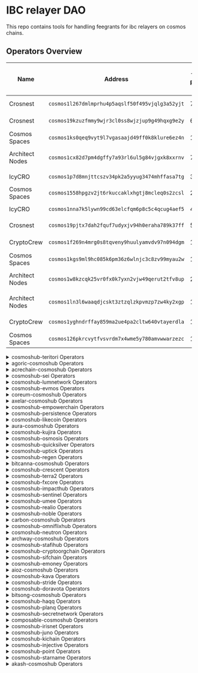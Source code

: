 # IBC relayer DAO

This repo contains tools for handling feegrants for ibc relayers on cosmos chains.
## Operators Overview
| Name | Address | Total Paths | Contact | Period Spend Limit | Active Period Spend Limit |
|------|---------|-------------|---------|--------------------|---------------------------|
| Crosnest | `cosmos1l267dmlmprhu4p5aqslf50f495vjqlg3a52yjt` | 7 | Discord: [`galadrin_crosnest`](https://discordapp.com/users/galadrin_crosnest), Telegram: [`crosnest_com`](https://t.me/crosnest_com) | 0.0 | 0.0 |
| Crosnest | `cosmos19kzuzfmmy9wjr3cl0ss8wjzjup9g49hqxg9e2y` | 6 | Discord: [`galadrin_crosnest`](https://discordapp.com/users/galadrin_crosnest), Telegram: [`crosnest_com`](https://t.me/crosnest_com) | 0.0 | 0.0 |
| Cosmos Spaces | `cosmos1ks0qeq9vyt9l7vgasaajd49ff0k8klure6ez4n` | 11 | Discord: [`.tricky_.`](https://discordapp.com/users/.tricky_.), Telegram: [`Char1esBark1ey`](https://t.me/Char1esBark1ey) | 0.0 | 0.0 |
| Architect Nodes | `cosmos1cx82d7pm4dgffy7a93rl6ul5g84vjgxk8xxrnv` | 7 | Discord: [`architectnodes`](https://discordapp.com/users/architectnodes), Telegram: [`social244305_Architect_Nodes`](https://t.me/social244305_Architect_Nodes) | 0.0 | 0.0 |
| IcyCRO | `cosmos1p7d8mnjttcszv34pk2a5yyug3474mhffasa7tg` | 3 | Discord: [`zanglang`](https://discordapp.com/users/zanglang), Telegram: [`zanglang`](https://t.me/zanglang) | 0.0 | 0.0 |
| Cosmos Spaces | `cosmos1558hpgzv2jt6rkuccaklxhgtj8mcleq0s2zcsl` | 2 | Discord: [`.tricky_.`](https://discordapp.com/users/.tricky_.), Telegram: [`Char1esBark1ey`](https://t.me/Char1esBark1ey) | 0.0 | 0.0 |
| IcyCRO | `cosmos1nna7k5lywn99cd63elcfqm6p8c5c4qcug4aef5` | 4 | Discord: [`zanglang`](https://discordapp.com/users/zanglang), Telegram: [`zanglang`](https://t.me/zanglang) | 0.0 | 0.0 |
| Crosnest | `cosmos19pjtx7dah2fquf7udyxjv94h0eraha789k37ff` | 5 | Discord: [`galadrin_crosnest`](https://discordapp.com/users/galadrin_crosnest), Telegram: [`crosnest_com`](https://t.me/crosnest_com) | 0.0 | 0.0 |
| CryptoCrew | `cosmos1f269n4mrg0s8tqveny9huulyamvdv97n094dgm` | 1 | Discord: [`ccclaimens`](https://discordapp.com/users/ccclaimens), Telegram: [`clemensg`](https://t.me/clemensg) | 0.0 | 0.0 |
| Cosmos Spaces | `cosmos1kgs9ml9hc085k6pm36z6wlnjc3c8zv99myau2w` | 1 | Discord: [`.tricky_.`](https://discordapp.com/users/.tricky_.), Telegram: [`Char1esBark1ey`](https://t.me/Char1esBark1ey) | 0.0 | 0.0 |
| Architect Nodes | `cosmos1w8kzcqk25vr0fx0k7yxn2vjw49qerut2tfv8up` | 2 | Discord: [`architectnodes`](https://discordapp.com/users/architectnodes), Telegram: [`social244305_Architect_Nodes`](https://t.me/social244305_Architect_Nodes) | 0.0 | 0.0 |
| Architect Nodes | `cosmos1ln3l6waaqdjcskt3ztzqlzkpvmzp7zw4ky2xgp` | 1 | Discord: [`architectnodes`](https://discordapp.com/users/architectnodes), Telegram: [`social244305_Architect_Nodes`](https://t.me/social244305_Architect_Nodes) | 0.0 | 0.0 |
| CryptoCrew | `cosmos1yghndrffay859ma2ue4pa2cltw640vtayerdla` | 1 | Discord: [`@ccclaimens`](https://discordapp.com/users/@ccclaimens), Telegram: [`@clemensg`](https://t.me/@clemensg) | 0.0 | 0.0 |
| Cosmos Spaces | `cosmos126pkrcvytfvsvrdm7x4wme5y780amvwwarzezc` | 1 | Discord: [`.tricky_.`](https://discordapp.com/users/.tricky_.), Telegram: [`Char1esBark1ey`](https://t.me/Char1esBark1ey) | 0.0 | 0.0 |

<details><summary>cosmoshub-teritori Operators</summary>

| Name | Chain 1 Address | Chain 2 Address | Period Spend Limit | Active Period Spend Limit |
|------|-----------------|-----------------|--------------------|---------------------------|
| Crosnest | `cosmos1l267dmlmprhu4p5aqslf50f495vjqlg3a52yjt` | `tori1l267dmlmprhu4p5aqslf50f495vjqlg3lqadfm` | 0.0 | 0.0 |
</details>

<details><summary>agoric-cosmoshub Operators</summary>

| Name | Chain 1 Address | Chain 2 Address | Period Spend Limit | Active Period Spend Limit |
|------|-----------------|-----------------|--------------------|---------------------------|
</details>

<details><summary>acrechain-cosmoshub Operators</summary>

| Name | Chain 1 Address | Chain 2 Address | Period Spend Limit | Active Period Spend Limit |
|------|-----------------|-----------------|--------------------|---------------------------|
</details>

<details><summary>cosmoshub-sei Operators</summary>

| Name | Chain 1 Address | Chain 2 Address | Period Spend Limit | Active Period Spend Limit |
|------|-----------------|-----------------|--------------------|---------------------------|
</details>

<details><summary>cosmoshub-lumnetwork Operators</summary>

| Name | Chain 1 Address | Chain 2 Address | Period Spend Limit | Active Period Spend Limit |
|------|-----------------|-----------------|--------------------|---------------------------|
| Crosnest | `cosmos19kzuzfmmy9wjr3cl0ss8wjzjup9g49hqxg9e2y` | `lum19kzuzfmmy9wjr3cl0ss8wjzjup9g49hqnzcsls` | 0.0 | 0.0 |
</details>

<details><summary>cosmoshub-evmos Operators</summary>

| Name | Chain 1 Address | Chain 2 Address | Period Spend Limit | Active Period Spend Limit |
|------|-----------------|-----------------|--------------------|---------------------------|
| Cosmos Spaces | `cosmos1ks0qeq9vyt9l7vgasaajd49ff0k8klure6ez4n` | `evmos146sl9u5kgsa86mxk6zjhmwlnlxa7l7cwyvlhan` | 0.0 | 0.0 |
| Architect Nodes | `cosmos1cx82d7pm4dgffy7a93rl6ul5g84vjgxk8xxrnv` | `evmos1tusg5d35w03v0s2u5tefvf5yclguye09ctw6zu` | 0.0 | 0.0 |
| IcyCRO | `cosmos1p7d8mnjttcszv34pk2a5yyug3474mhffasa7tg` | `evmos1lldjhjnn32e8vek7cxe9g05nf8j74y0xa6dt3p` | 0.0 | 0.0 |
</details>

<details><summary>coreum-cosmoshub Operators</summary>

| Name | Chain 1 Address | Chain 2 Address | Period Spend Limit | Active Period Spend Limit |
|------|-----------------|-----------------|--------------------|---------------------------|
</details>

<details><summary>axelar-cosmoshub Operators</summary>

| Name | Chain 1 Address | Chain 2 Address | Period Spend Limit | Active Period Spend Limit |
|------|-----------------|-----------------|--------------------|---------------------------|
| Cosmos Spaces | `axelar1558hpgzv2jt6rkuccaklxhgtj8mcleq05y5sm7` | `cosmos1558hpgzv2jt6rkuccaklxhgtj8mcleq0s2zcsl` | 0.0 | 0.0 |
| Crosnest | `axelar19kzuzfmmy9wjr3cl0ss8wjzjup9g49hqzxn3p9` | `cosmos19kzuzfmmy9wjr3cl0ss8wjzjup9g49hqxg9e2y` | 0.0 | 0.0 |
| IcyCRO | `axelar1nna7k5lywn99cd63elcfqm6p8c5c4qcuvmt3z4` | `cosmos1nna7k5lywn99cd63elcfqm6p8c5c4qcug4aef5` | 0.0 | 0.0 |
</details>

<details><summary>cosmoshub-empowerchain Operators</summary>

| Name | Chain 1 Address | Chain 2 Address | Period Spend Limit | Active Period Spend Limit |
|------|-----------------|-----------------|--------------------|---------------------------|
</details>

<details><summary>cosmoshub-persistence Operators</summary>

| Name | Chain 1 Address | Chain 2 Address | Period Spend Limit | Active Period Spend Limit |
|------|-----------------|-----------------|--------------------|---------------------------|
| Crosnest | `cosmos1l267dmlmprhu4p5aqslf50f495vjqlg3a52yjt` | `persistence1l267dmlmprhu4p5aqslf50f495vjqlg3ncvhu0` | 0.0 | 0.0 |
| Architect Nodes | `cosmos1cx82d7pm4dgffy7a93rl6ul5g84vjgxk8xxrnv` | `persistence1cx82d7pm4dgffy7a93rl6ul5g84vjgxkf2qsag` | 0.0 | 0.0 |
</details>

<details><summary>cosmoshub-likecoin Operators</summary>

| Name | Chain 1 Address | Chain 2 Address | Period Spend Limit | Active Period Spend Limit |
|------|-----------------|-----------------|--------------------|---------------------------|
</details>

<details><summary>aura-cosmoshub Operators</summary>

| Name | Chain 1 Address | Chain 2 Address | Period Spend Limit | Active Period Spend Limit |
|------|-----------------|-----------------|--------------------|---------------------------|
| Crosnest | `aura19pjtx7dah2fquf7udyxjv94h0eraha787qxuts` | `cosmos19pjtx7dah2fquf7udyxjv94h0eraha789k37ff` | 0.0 | 0.0 |
</details>

<details><summary>cosmoshub-kujira Operators</summary>

| Name | Chain 1 Address | Chain 2 Address | Period Spend Limit | Active Period Spend Limit |
|------|-----------------|-----------------|--------------------|---------------------------|
| Cosmos Spaces | `cosmos1558hpgzv2jt6rkuccaklxhgtj8mcleq0s2zcsl` | `kujira1558hpgzv2jt6rkuccaklxhgtj8mcleq0pzqqa4` | 0.0 | 0.0 |
| Crosnest | `cosmos1l267dmlmprhu4p5aqslf50f495vjqlg3a52yjt` | `kujira1l267dmlmprhu4p5aqslf50f495vjqlg3vugulp` | 0.0 | 0.0 |
| IcyCRO | `cosmos1nna7k5lywn99cd63elcfqm6p8c5c4qcug4aef5` | `kujira1nna7k5lywn99cd63elcfqm6p8c5c4qcuealpy7` | 0.0 | 0.0 |
</details>

<details><summary>cosmoshub-osmosis Operators</summary>

| Name | Chain 1 Address | Chain 2 Address | Period Spend Limit | Active Period Spend Limit |
|------|-----------------|-----------------|--------------------|---------------------------|
| CryptoCrew | `cosmos1f269n4mrg0s8tqveny9huulyamvdv97n094dgm` | `osmo1f269n4mrg0s8tqveny9huulyamvdv97n87xa7f` | 0.0 | 0.0 |
| Cosmos Spaces | `cosmos1kgs9ml9hc085k6pm36z6wlnjc3c8zv99myau2w` | `osmo1kgs9ml9hc085k6pm36z6wlnjc3c8zv99nlwvuu` | 0.0 | 0.0 |
| Crosnest | `cosmos19pjtx7dah2fquf7udyxjv94h0eraha789k37ff` | `osmo19pjtx7dah2fquf7udyxjv94h0eraha78ddzwlm` | 0.0 | 0.0 |
| Architect Nodes | `cosmos1cx82d7pm4dgffy7a93rl6ul5g84vjgxk8xxrnv` | `osmo1cx82d7pm4dgffy7a93rl6ul5g84vjgxk0a4n97` | 0.0 | 0.0 |
</details>

<details><summary>cosmoshub-quicksilver Operators</summary>

| Name | Chain 1 Address | Chain 2 Address | Period Spend Limit | Active Period Spend Limit |
|------|-----------------|-----------------|--------------------|---------------------------|
| Cosmos Spaces | `cosmos1ks0qeq9vyt9l7vgasaajd49ff0k8klure6ez4n` | `quick1ks0qeq9vyt9l7vgasaajd49ff0k8klurj7fsvp` | 0.0 | 0.0 |
| Crosnest | `cosmos1l267dmlmprhu4p5aqslf50f495vjqlg3a52yjt` | `quick1l267dmlmprhu4p5aqslf50f495vjqlg3ks6kte` | 0.0 | 0.0 |
| Architect Nodes | `cosmos1cx82d7pm4dgffy7a93rl6ul5g84vjgxk8xxrnv` | `quick1cx82d7pm4dgffy7a93rl6ul5g84vjgxkvzk327` | 0.0 | 0.0 |
</details>

<details><summary>cosmoshub-uptick Operators</summary>

| Name | Chain 1 Address | Chain 2 Address | Period Spend Limit | Active Period Spend Limit |
|------|-----------------|-----------------|--------------------|---------------------------|
</details>

<details><summary>cosmoshub-regen Operators</summary>

| Name | Chain 1 Address | Chain 2 Address | Period Spend Limit | Active Period Spend Limit |
|------|-----------------|-----------------|--------------------|---------------------------|
</details>

<details><summary>bitcanna-cosmoshub Operators</summary>

| Name | Chain 1 Address | Chain 2 Address | Period Spend Limit | Active Period Spend Limit |
|------|-----------------|-----------------|--------------------|---------------------------|
</details>

<details><summary>cosmoshub-crescent Operators</summary>

| Name | Chain 1 Address | Chain 2 Address | Period Spend Limit | Active Period Spend Limit |
|------|-----------------|-----------------|--------------------|---------------------------|
| Cosmos Spaces | `cosmos1ks0qeq9vyt9l7vgasaajd49ff0k8klure6ez4n` | `cre1ks0qeq9vyt9l7vgasaajd49ff0k8kluraj28q7` | 0.0 | 0.0 |
| Architect Nodes | `cosmos1w8kzcqk25vr0fx0k7yxn2vjw49qerut2tfv8up` | `cre1cx82d7pm4dgffy7a93rl6ul5g84vjgxkrw4xxp` | 0.0 | 0.0 |
| IcyCRO | `cosmos1nna7k5lywn99cd63elcfqm6p8c5c4qcug4aef5` | `cre1nna7k5lywn99cd63elcfqm6p8c5c4qcuvawuue` | 0.0 | 0.0 |
</details>

<details><summary>cosmoshub-terra2 Operators</summary>

| Name | Chain 1 Address | Chain 2 Address | Period Spend Limit | Active Period Spend Limit |
|------|-----------------|-----------------|--------------------|---------------------------|
| Cosmos Spaces | `cosmos1ks0qeq9vyt9l7vgasaajd49ff0k8klure6ez4n` | `terra1ks0qeq9vyt9l7vgasaajd49ff0k8klurl7rzhn` | 0.0 | 0.0 |
| Crosnest | `cosmos19pjtx7dah2fquf7udyxjv94h0eraha789k37ff` | `terra19pjtx7dah2fquf7udyxjv94h0eraha78rjt7tf` | 0.0 | 0.0 |
</details>

<details><summary>cosmoshub-fxcore Operators</summary>

| Name | Chain 1 Address | Chain 2 Address | Period Spend Limit | Active Period Spend Limit |
|------|-----------------|-----------------|--------------------|---------------------------|
</details>

<details><summary>cosmoshub-impacthub Operators</summary>

| Name | Chain 1 Address | Chain 2 Address | Period Spend Limit | Active Period Spend Limit |
|------|-----------------|-----------------|--------------------|---------------------------|
</details>

<details><summary>cosmoshub-sentinel Operators</summary>

| Name | Chain 1 Address | Chain 2 Address | Period Spend Limit | Active Period Spend Limit |
|------|-----------------|-----------------|--------------------|---------------------------|
</details>

<details><summary>cosmoshub-umee Operators</summary>

| Name | Chain 1 Address | Chain 2 Address | Period Spend Limit | Active Period Spend Limit |
|------|-----------------|-----------------|--------------------|---------------------------|
| Architect Nodes | `cosmos1ln3l6waaqdjcskt3ztzqlzkpvmzp7zw4ky2xgp` | `umee1cx82d7pm4dgffy7a93rl6ul5g84vjgxk4smuh7` | 0.0 | 0.0 |
</details>

<details><summary>cosmoshub-realio Operators</summary>

| Name | Chain 1 Address | Chain 2 Address | Period Spend Limit | Active Period Spend Limit |
|------|-----------------|-----------------|--------------------|---------------------------|
</details>

<details><summary>cosmoshub-noble Operators</summary>

| Name | Chain 1 Address | Chain 2 Address | Period Spend Limit | Active Period Spend Limit |
|------|-----------------|-----------------|--------------------|---------------------------|
| Cosmos Spaces | `cosmos1ks0qeq9vyt9l7vgasaajd49ff0k8klure6ez4n` | `noble1ks0qeq9vyt9l7vgasaajd49ff0k8klur3ev2da` | 0.0 | 0.0 |
</details>

<details><summary>carbon-cosmoshub Operators</summary>

| Name | Chain 1 Address | Chain 2 Address | Period Spend Limit | Active Period Spend Limit |
|------|-----------------|-----------------|--------------------|---------------------------|
</details>

<details><summary>cosmoshub-omniflixhub Operators</summary>

| Name | Chain 1 Address | Chain 2 Address | Period Spend Limit | Active Period Spend Limit |
|------|-----------------|-----------------|--------------------|---------------------------|
| Crosnest | `cosmos19kzuzfmmy9wjr3cl0ss8wjzjup9g49hqxg9e2y` | `omniflix19kzuzfmmy9wjr3cl0ss8wjzjup9g49hqmk5qa6` | 0.0 | 0.0 |
| Architect Nodes | `cosmos1cx82d7pm4dgffy7a93rl6ul5g84vjgxk8xxrnv` | `omniflix1cx82d7pm4dgffy7a93rl6ul5g84vjgxk6ch6yj` | 0.0 | 0.0 |
</details>

<details><summary>cosmoshub-neutron Operators</summary>

| Name | Chain 1 Address | Chain 2 Address | Period Spend Limit | Active Period Spend Limit |
|------|-----------------|-----------------|--------------------|---------------------------|
| Cosmos Spaces | `cosmos1ks0qeq9vyt9l7vgasaajd49ff0k8klure6ez4n` | `neutron1ks0qeq9vyt9l7vgasaajd49ff0k8klura9sq05` | 0.0 | 0.0 |
| IcyCRO | `cosmos1nna7k5lywn99cd63elcfqm6p8c5c4qcug4aef5` | `neutron1nna7k5lywn99cd63elcfqm6p8c5c4qcuv25mnn` | 0.0 | 0.0 |
| CryptoCrew | `cosmos1yghndrffay859ma2ue4pa2cltw640vtayerdla` | `neutron1yghndrffay859ma2ue4pa2cltw640vtaqx2096` | 0.0 | 0.0 |
</details>

<details><summary>archway-cosmoshub Operators</summary>

| Name | Chain 1 Address | Chain 2 Address | Period Spend Limit | Active Period Spend Limit |
|------|-----------------|-----------------|--------------------|---------------------------|
| Crosnest | `archway1l267dmlmprhu4p5aqslf50f495vjqlg3glkqcu` | `cosmos1l267dmlmprhu4p5aqslf50f495vjqlg3a52yjt` | 0.0 | 0.0 |
</details>

<details><summary>cosmoshub-stafihub Operators</summary>

| Name | Chain 1 Address | Chain 2 Address | Period Spend Limit | Active Period Spend Limit |
|------|-----------------|-----------------|--------------------|---------------------------|
</details>

<details><summary>cosmoshub-cryptoorgchain Operators</summary>

| Name | Chain 1 Address | Chain 2 Address | Period Spend Limit | Active Period Spend Limit |
|------|-----------------|-----------------|--------------------|---------------------------|
| Crosnest | `cosmos19kzuzfmmy9wjr3cl0ss8wjzjup9g49hqxg9e2y` | `cro19kzuzfmmy9wjr3cl0ss8wjzjup9g49hq7ndqk4` | 0.0 | 0.0 |
</details>

<details><summary>cosmoshub-sifchain Operators</summary>

| Name | Chain 1 Address | Chain 2 Address | Period Spend Limit | Active Period Spend Limit |
|------|-----------------|-----------------|--------------------|---------------------------|
</details>

<details><summary>cosmoshub-emoney Operators</summary>

| Name | Chain 1 Address | Chain 2 Address | Period Spend Limit | Active Period Spend Limit |
|------|-----------------|-----------------|--------------------|---------------------------|
| Crosnest | `cosmos19kzuzfmmy9wjr3cl0ss8wjzjup9g49hqxg9e2y` | `emoney19kzuzfmmy9wjr3cl0ss8wjzjup9g49hqftldae` | 0.0 | 0.0 |
</details>

<details><summary>aioz-cosmoshub Operators</summary>

| Name | Chain 1 Address | Chain 2 Address | Period Spend Limit | Active Period Spend Limit |
|------|-----------------|-----------------|--------------------|---------------------------|
</details>

<details><summary>cosmoshub-kava Operators</summary>

| Name | Chain 1 Address | Chain 2 Address | Period Spend Limit | Active Period Spend Limit |
|------|-----------------|-----------------|--------------------|---------------------------|
| Crosnest | `cosmos19pjtx7dah2fquf7udyxjv94h0eraha789k37ff` | `kava19pjtx7dah2fquf7udyxjv94h0eraha78er9rlw` | 0.0 | 0.0 |
</details>

<details><summary>cosmoshub-stride Operators</summary>

| Name | Chain 1 Address | Chain 2 Address | Period Spend Limit | Active Period Spend Limit |
|------|-----------------|-----------------|--------------------|---------------------------|
| Cosmos Spaces | `cosmos1ks0qeq9vyt9l7vgasaajd49ff0k8klure6ez4n` | `stride1ks0qeq9vyt9l7vgasaajd49ff0k8klur63e7pl` | 0.0 | 0.0 |
| Crosnest | `cosmos1l267dmlmprhu4p5aqslf50f495vjqlg3a52yjt` | `stride1l267dmlmprhu4p5aqslf50f495vjqlg37l2cx8` | 0.0 | 0.0 |
| Cosmos Spaces | `cosmos126pkrcvytfvsvrdm7x4wme5y780amvwwarzezc` | `stride1558hpgzv2jt6rkuccaklxhgtj8mcleq0npzyyn` | 0.0 | 0.0 |
| Architect Nodes | `cosmos1cx82d7pm4dgffy7a93rl6ul5g84vjgxk8xxrnv` | `stride1cx82d7pm4dgffy7a93rl6ul5g84vjgxkydxl8q` | 0.0 | 0.0 |
| IcyCRO | `cosmos1p7d8mnjttcszv34pk2a5yyug3474mhffasa7tg` | `stride1nna7k5lywn99cd63elcfqm6p8c5c4qcut7a9ac` | 0.0 | 0.0 |
</details>

<details><summary>cosmoshub-doravota Operators</summary>

| Name | Chain 1 Address | Chain 2 Address | Period Spend Limit | Active Period Spend Limit |
|------|-----------------|-----------------|--------------------|---------------------------|
</details>

<details><summary>bitsong-cosmoshub Operators</summary>

| Name | Chain 1 Address | Chain 2 Address | Period Spend Limit | Active Period Spend Limit |
|------|-----------------|-----------------|--------------------|---------------------------|
| Architect Nodes | `bitsong16arskkjeeq9jnvwfe78n8m9y06jkj9kp2vc6vn` | `cosmos1cx82d7pm4dgffy7a93rl6ul5g84vjgxk8xxrnv` | 0.0 | 0.0 |
</details>

<details><summary>cosmoshub-haqq Operators</summary>

| Name | Chain 1 Address | Chain 2 Address | Period Spend Limit | Active Period Spend Limit |
|------|-----------------|-----------------|--------------------|---------------------------|
</details>

<details><summary>cosmoshub-planq Operators</summary>

| Name | Chain 1 Address | Chain 2 Address | Period Spend Limit | Active Period Spend Limit |
|------|-----------------|-----------------|--------------------|---------------------------|
</details>

<details><summary>cosmoshub-secretnetwork Operators</summary>

| Name | Chain 1 Address | Chain 2 Address | Period Spend Limit | Active Period Spend Limit |
|------|-----------------|-----------------|--------------------|---------------------------|
</details>

<details><summary>composable-cosmoshub Operators</summary>

| Name | Chain 1 Address | Chain 2 Address | Period Spend Limit | Active Period Spend Limit |
|------|-----------------|-----------------|--------------------|---------------------------|
| Cosmos Spaces | `centauri1ks0qeq9vyt9l7vgasaajd49ff0k8kluras573q` | `cosmos1ks0qeq9vyt9l7vgasaajd49ff0k8klure6ez4n` | 0.0 | 0.0 |
</details>

<details><summary>cosmoshub-irisnet Operators</summary>

| Name | Chain 1 Address | Chain 2 Address | Period Spend Limit | Active Period Spend Limit |
|------|-----------------|-----------------|--------------------|---------------------------|
</details>

<details><summary>cosmoshub-juno Operators</summary>

| Name | Chain 1 Address | Chain 2 Address | Period Spend Limit | Active Period Spend Limit |
|------|-----------------|-----------------|--------------------|---------------------------|
| Cosmos Spaces | `cosmos1ks0qeq9vyt9l7vgasaajd49ff0k8klure6ez4n` | `juno1ks0qeq9vyt9l7vgasaajd49ff0k8klur0g6ej0` | 0.0 | 0.0 |
| Crosnest | `cosmos19pjtx7dah2fquf7udyxjv94h0eraha789k37ff` | `juno19pjtx7dah2fquf7udyxjv94h0eraha78nyj9w4` | 0.0 | 0.0 |
| Architect Nodes | `cosmos1w8kzcqk25vr0fx0k7yxn2vjw49qerut2tfv8up` | `juno1w8kzcqk25vr0fx0k7yxn2vjw49qerut2am0uma` | 0.0 | 0.0 |
| IcyCRO | `cosmos1p7d8mnjttcszv34pk2a5yyug3474mhffasa7tg` | `juno1nna7k5lywn99cd63elcfqm6p8c5c4qcu787zwg` | 0.0 | 0.0 |
</details>

<details><summary>cosmoshub-kichain Operators</summary>

| Name | Chain 1 Address | Chain 2 Address | Period Spend Limit | Active Period Spend Limit |
|------|-----------------|-----------------|--------------------|---------------------------|
| Crosnest | `cosmos19kzuzfmmy9wjr3cl0ss8wjzjup9g49hqxg9e2y` | `ki19kzuzfmmy9wjr3cl0ss8wjzjup9g49hqh95kws` | 0.0 | 0.0 |
</details>

<details><summary>cosmoshub-injective Operators</summary>

| Name | Chain 1 Address | Chain 2 Address | Period Spend Limit | Active Period Spend Limit |
|------|-----------------|-----------------|--------------------|---------------------------|
| Cosmos Spaces | `cosmos1ks0qeq9vyt9l7vgasaajd49ff0k8klure6ez4n` | `inj146sl9u5kgsa86mxk6zjhmwlnlxa7l7cwvyea4r` | 0.0 | 0.0 |
| Crosnest | `cosmos1l267dmlmprhu4p5aqslf50f495vjqlg3a52yjt` | `inj1lagtgtck8627009uw39rlmsa6ty5dhwwuujq3m` | 0.0 | 0.0 |
</details>

<details><summary>cosmoshub-point Operators</summary>

| Name | Chain 1 Address | Chain 2 Address | Period Spend Limit | Active Period Spend Limit |
|------|-----------------|-----------------|--------------------|---------------------------|
</details>

<details><summary>cosmoshub-starname Operators</summary>

| Name | Chain 1 Address | Chain 2 Address | Period Spend Limit | Active Period Spend Limit |
|------|-----------------|-----------------|--------------------|---------------------------|
</details>

<details><summary>akash-cosmoshub Operators</summary>

| Name | Chain 1 Address | Chain 2 Address | Period Spend Limit | Active Period Spend Limit |
|------|-----------------|-----------------|--------------------|---------------------------|
| Cosmos Spaces | `akash1ks0qeq9vyt9l7vgasaajd49ff0k8klur5p59vf` | `cosmos1ks0qeq9vyt9l7vgasaajd49ff0k8klure6ez4n` | 0.0 | 0.0 |
</details>
